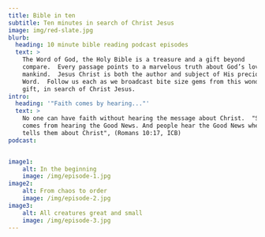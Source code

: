 ```yaml
---
title: Bible in ten
subtitle: Ten minutes in search of Christ Jesus
image: img/red-slate.jpg
blurb:
  heading: 10 minute bible reading podcast episodes
  text: >
    The Word of God, the Holy Bible is a treasure and a gift beyond
    compare.  Every passage points to a marvelous truth about God’s love for
    mankind.  Jesus Christ is both the author and subject of His precious
    Word.  Follow us each as we broadcast bite size gems from this wonderful
    gift, in search of Christ Jesus.
intro:
  heading: '"Faith comes by hearing..."'
  text: >
    No one can have faith without hearing the message about Christ.  "So faith
    comes from hearing the Good News. And people hear the Good News when someone
    tells them about Christ", (Romans 10:17, ICB)
podcast:


image1:
	alt: In the beginning
	image: /img/episode-1.jpg
image2:
	alt: From chaos to order
	image: /img/episode-2.jpg
image3:
	alt: All creatures great and small
	image: /img/episode-3.jpg
---
```

